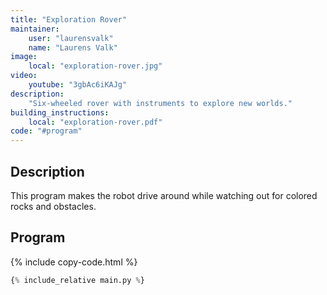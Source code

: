 ```yaml
---
title: "Exploration Rover"
maintainer:
    user: "laurensvalk"
    name: "Laurens Valk"
image:
    local: "exploration-rover.jpg"
video:
    youtube: "3gbAc6iKAJg"
description:
    "Six-wheeled rover with instruments to explore new worlds."
building_instructions:
    local: "exploration-rover.pdf"
code: "#program"
---
```


## Description

This program makes the robot drive around while watching out for colored rocks
and obstacles.

## Program


{% include copy-code.html %}
```python
{% include_relative main.py %}
```
